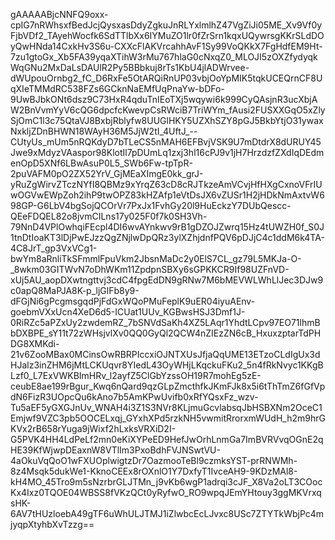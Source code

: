 gAAAAABjcNNFQ9oxx-cpIG7nRWhsxfBedJcjQysxasDdyZgkuJnRLYxlmlhZ47VgZiJi05ME_Xv9Vf0yFjbVDf2_TAyehWocfk6SdTTlbXx6IYMuZO1lr0fZrSrn1kqxUQywrsgKKrSLdDOyQwHNda14CxkHv3S6u-CXXcFlAKVrcahhAvF1Sy99VoQKkX7FgHdfEM9Ht-7zu1gtoGx_Xb5FA39yqaXTihW3rMu767hlaG0cNxqZ0_MLOJI5zOXZfydyqkWqGNu2MxDaLsDAUlR2Py5BBbkuj8rTs1KbU4jlADWrvee-dWUpouOrnbg2_fC_D6RxFe5OtARQiRnUP03vbjOoYpMIK5tqkUCEQrnCF8UqXIeTMMdRC538FZs6GCknNaEMfUqPnaYw-bDFo-9UwBJbkONt6dsz9C73HxR4qduTnIEoTXj5wqywi6k999CyQAsjnR3ucXbjAW2BnVvmYyV6cQG6dpcfcKwevpCsRWciB7TriWYm_fAusi2FUSXXGqO5xZlySjOmC1l3c75QtaVJ8BxbjRblyfw8UUGlHKY5UZXhSZY8pGJ5BkbYtjO31ywaxNxkljZDnBHWN18WAyH36M5JjW2tI_4UftJ_--CUtyUs_mUm5nRQKdyD7bTLeCS5nMAH6EFBvjVSK9U7mDtdrX8dURUY45Jwe9xMdyzVAaspor98KlotIl7pDUmLq1zxj3hl16cPJ9v1jH7HrzdzfZXdIqDEdmenOpD5XNf6LBwAsuP0L5_SWb6Fw-tpTpR-2puVAFM0pO2ZX52YrV_GjMEaXImgE0kk_grJ-yRuZgWirvZTczNYfI8QBMz9xYrqZ63cD8cRJTkzeAmVCvjHfHXgCxnoVFrIUwOGVwEWpZoh2ihP9twOPZ83kHZAfp1eVtDsJX6vZUSr1H2jHDkNmAxtvW698GP-G6LbV4bgSojQCOrVr7PxJx1FvhGy20l9HuEckzY7DUbQescc-QEeFDQEL82o8jvmCILns17y025F0f7k0SH3Vh-79NnD4VPlOwhqiFEcpl4DI6wvAYnkwv9rB1gDZOJZwrq15Hz4tUWZH0f_S0J1tnDtIoaKT3lDjPwEJzzQgZNjlwDpQRz3ylXZhjdnfPQV6pDJjC4c1ddM6k4TA-4C8JrT_gp3VxVCg1-bwYm8aRnliTkSFmmlFpuVkm2JbsnMaDc2y0ElS7CL_gz79L5MKJa-O-_8wkm03GITWvN7oDhWKm11ZpdpnSBXy6sGPKKCR9If98UZFnVD-xUj5AU_aopDXwtngttvj3cdC4fpgEdDN9gRNw7M6bMEVWLWhLlJec3DJw9c0apQ8MaPJA8K-p_ljGlFb8y9-dFGjNi6gPcgmsgqdPjFdGxWQoPMuFeplK9uER04iyuAEnv-goebmVXxUcn4XeD6d5-ICUat1UUv_KGBwsHSJ3Dmf1J-0RiRZc5aPZxUy2zwdemRZ_7bSNVdSaKh4XZ5LAqr1YhdtLCpv97EO71lhmBbDXBPE_sY11t72zWHsjvlXv0QQ0GyQl2QCW4nZIEzZN6cB_HxuxzptarTdPHDG8XMKdi-21v6ZooMBax0MCinsOwRBRPIccxiOJNTXUsJfjaQqUME13ETzoCLdIgUx3dHJalz3inZHM6jMtLCKUqvr8YIedL43OyWHjLKqckuFKu2_5n4fRkNvyc1KKgBLzf0_L7ExVWKBImHRv_l2ayfZ5ClGbYzssOH19R7mohEg5zE-ceubE8ae199rBgur_Kwq6nQard9qzGLpZmcthfkJKmFJk8x5i6tThTmZ6fGfVpdN6FizR3UOpcQu6kAno7b5AmKPwUvifb0xRfYQsxFz_wzv-Tu5aEF5yGXGJnUv_WNAH4i3Z1S3NVr8KLjmuGcvlabsqJbHSBXNm2OceC1Emjwf9VZC3pb5OOCELxqj_GYxhXPd5rzkNH5vwmitRrorxmWUdH_h2m9hrGKVx2rB658rYuga9jWixf2hLxksVRXiD2I-G5PVK4HH4LdPeLf2mn0eKiXYPeED9HefJwOrhLnmGa7ImBVRVvqOGnE2qHE39KfWjwpDEaxnW8VTlIm3PxoBdhFVJNSwtVU-4aOkuVqQoO1wFXUOplwigtzDr7OazmooTeBl9czmksYST-prRNWMh-8z4Msqk5dukWe1-KknoCEEx8rOXnlO1Y7DxfyT1IvceAH9-9KDzMAl8-kH4MO_45Tro9m5sNzrbrGLJTMn_j9vKb6wgP1adrqi3cJF_X8Va2oLT3COocKx4Ixz0TQOE04WBSS8fVKzQCt0yRyfwO_RO9wpqJEmYHtouy3ggMKVrxqsHK-6AV7tHUzloebA49gTF6uWhULJTMJ1iZlwbcEcLJvxc8USc7ZTYTkWbjPc4mjyqpXtyhbXvTzzg==